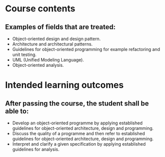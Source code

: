 # Course contents
## Examples of fields that are treated:

* Object-oriented design and design pattern.
* Architecture and architectural patterns.  
* Guidelines for object-oriented programming for example refactoring and unit testing.
* UML (Unified Modeling Language).
* Object-oriented analysis.

# Intended learning outcomes
## After passing the course, the student shall be able to:

* Develop an object-oriented programme by applying established guidelines for object-oriented architecture, design and programming.
* Discuss the quality of a programme and then refer to established guidelines for object-oriented architecture, design and programming.
* Interpret and clarify a given specification by applying established guidelines for analysis. 
